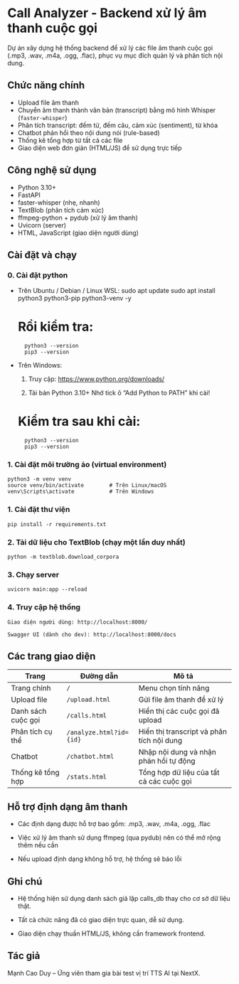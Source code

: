 # Call Analyzer - Backend xử lý âm thanh cuộc gọi

Dự án xây dựng hệ thống backend để xử lý các file âm thanh cuộc gọi (.mp3, .wav, .m4a, .ogg, .flac), phục vụ mục đích quản lý và phân tích nội dung. 

## Chức năng chính

- Upload file âm thanh
- Chuyển âm thanh thành văn bản (transcript) bằng mô hình Whisper (`faster-whisper`)
- Phân tích transcript: đếm từ, đếm câu, cảm xúc (sentiment), từ khóa
- Chatbot phản hồi theo nội dung nói (rule-based)
- Thống kê tổng hợp từ tất cả các file
- Giao diện web đơn giản (HTML/JS) để sử dụng trực tiếp

## Công nghệ sử dụng

- Python 3.10+
- FastAPI
- faster-whisper (nhẹ, nhanh)
- TextBlob (phân tích cảm xúc)
- ffmpeg-python + pydub (xử lý âm thanh)
- Uvicorn (server)
- HTML, JavaScript (giao diện người dùng)

## Cài đặt và chạy

### 0. Cài đặt python
- Trên Ubuntu / Debian / Linux WSL:
    sudo apt update
    sudo apt install python3 python3-pip python3-venv -y

    # Rồi kiểm tra:
        python3 --version
        pip3 --version
- Trên Windows:
    1. Truy cập: https://www.python.org/downloads/

    2. Tải bản Python 3.10+
        Nhớ tick ô “Add Python to PATH” khi cài!

    # Kiểm tra sau khi cài:
        python3 --version
        pip3 --version
### 1. Cài đặt môi trường ảo (virtual environment)
    python3 -m venv venv
    source venv/bin/activate        # Trên Linux/macOS
    venv\Scripts\activate           # Trên Windows

### 1. Cài đặt thư viện
    pip install -r requirements.txt
### 2. Tải dữ liệu cho TextBlob (chạy một lần duy nhất)
    python -m textblob.download_corpora
### 3. Chạy server
    uvicorn main:app --reload
### 4. Truy cập hệ thống
    Giao diện người dùng: http://localhost:8000/

    Swagger UI (dành cho dev): http://localhost:8000/docs

## Các trang giao diện
| Trang              | Đường dẫn               | Mô tả                                     |
| ------------------ | ----------------------- | ----------------------------------------- |
| Trang chính        | `/`                     | Menu chọn tính năng                       |
| Upload file        | `/upload.html`          | Gửi file âm thanh để xử lý                |
| Danh sách cuộc gọi | `/calls.html`           | Hiển thị các cuộc gọi đã upload           |
| Phân tích cụ thể   | `/analyze.html?id={id}` | Hiển thị transcript và phân tích nội dung |
| Chatbot            | `/chatbot.html`         | Nhập nội dung và nhận phản hồi tự động    |
| Thống kê tổng hợp  | `/stats.html`           | Tổng hợp dữ liệu của tất cả các cuộc gọi  |

## Hỗ trợ định dạng âm thanh
- Các định dạng được hỗ trợ bao gồm: .mp3, .wav, .m4a, .ogg, .flac

- Việc xử lý âm thanh sử dụng ffmpeg (qua pydub) nên có thể mở rộng thêm nếu cần

- Nếu upload định dạng không hỗ trợ, hệ thống sẽ báo lỗi

## Ghi chú
- Hệ thống hiện sử dụng danh sách giả lập calls_db thay cho cơ sở dữ liệu thật.

- Tất cả chức năng đã có giao diện trực quan, dễ sử dụng.

- Giao diện chạy thuần HTML/JS, không cần framework frontend.

## Tác giả
Mạnh Cao Duy – Ứng viên tham gia bài test vị trí TTS AI tại NextX.